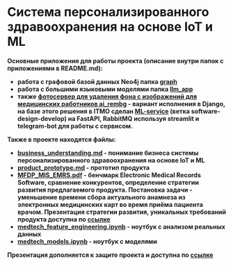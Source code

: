 # <b>Система персонализированного здравоохранения на основе IoT и ML<b>

Основные приложения для работы проекта (описание внутри папок с приложениями в README.md):
- работа с графовой базой данных Neo4j папка [graph](https://github.com/dizel0110/ITMO/tree/MedTech/graph)
- работа с большими языковыми моделями папка [llm_app](https://github.com/dizel0110/ITMO/tree/MedTech/llm_app)
- также [фотосервер для удаления фона с изображений для медицинских работников ai_rembg](
https://github.com/dizel0110/ITMO/tree/MedTech/ai_rembg) - вариант исполнения в Django, на базе этого решения в ITMO сделан [ML-service](https://github.com/dizel0110/ITMO/tree/software-design-develop) (ветка software-design-develop) на FastAPI, RabbitMQ используя streamlit и telegram-bot для работы с сервисом.

Также в проекте находятся файлы:
- [business_understanding.md](https://github.com/dizel0110/ITMO/blob/MedTech/business_understanding.md) - понимание бизнеса системы персонализированного здравоохранения на основе IoT и ML
- [product_prototype.md](https://github.com/dizel0110/ITMO/blob/MedTech/product_prototype.md) - прототип продукта
- [MFDP_MIS_EMRS.pdf](https://github.com/dizel0110/ITMO/blob/MedTech/MFDP_MIS_EMRS.pdf) - бенчмарк Electronic Medical Records Software, сравнение конкурентов, определение стратегии развития предлагаемого продукта. Постановка задачи - уменьшение времени сбора актуального анамнеза из электронных медицинских карт во время приёма пациента врачом. Презентация стратегии развития, уникальных требований продукта доступна по [ссылке](https://docs.google.com/presentation/d/12mypqbfO-CBLfcwH2hT-AGKU6v00XFyI/edit?usp=drive_link&ouid=114478400878253137432&rtpof=true&sd=true)
- [medtech_feature_engineering.ipynb](https://github.com/dizel0110/ITMO/blob/MedTech/medtech_feature_engineering.ipynb) - ноутбук с анализом реальных данных
- [medtech_models.ipynb](https://github.com/dizel0110/ITMO/blob/MedTech/medtech_models.ipynb) - ноутбук с моделями

**Презентация дополняется к защите проекта и доступна по [ссылке](https://docs.google.com/presentation/d/13tArLKlPuQWHLtbGyc470O1SiXwdvgui7xEnQCDMIOU/edit?usp=sharing)**
